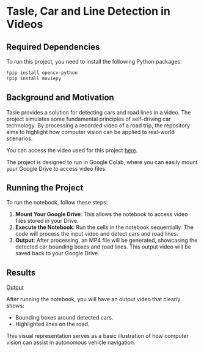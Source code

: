 # Tasle, Car and Line Detection in Videos

## Required Dependencies

To run this project, you need to install the following Python packages:

```bash
!pip install opencv-python
!pip install moviepy
```

## Background and Motivation

Tasle provides a solution for detecting cars and road lines in a video. The project simulates some fundamental principles of self-driving car technology. By processing a recorded video of a road trip, the repository aims to highlight how computer vision can be applied to real-world scenarios.

You can access the video used for this project [here]([insert_link_to_video](https://drive.google.com/file/d/1VrFB6E6vBjlCYJNyJ7xty-ogqFvidowH/view?usp=drive_link.)).

The project is designed to run in Google Colab, where you can easily mount your Google Drive to access video files.

## Running the Project

To run the notebook, follow these steps:

1. **Mount Your Google Drive**: This allows the notebook to access video files stored in your Drive.
2. **Execute the Notebook**: Run the cells in the notebook sequentially. The code will process the input video and detect cars and road lines.
3. **Output**: After processing, an MP4 file will be generated, showcasing the detected car bounding boxes and road lines. This output video will be saved back to your Google Drive.

## Results

[Output]([insert_link_to_video](https://drive.google.com/file/d/1-9QLnZQL827H5QVdo7ejGezdWx2Im1Fy/view?usp=sharing))

After running the notebook, you will have an output video that clearly shows:
- Bounding boxes around detected cars.
- Highlighted lines on the road.

This visual representation serves as a basic illustration of how computer vision can assist in autonomous vehicle navigation.
